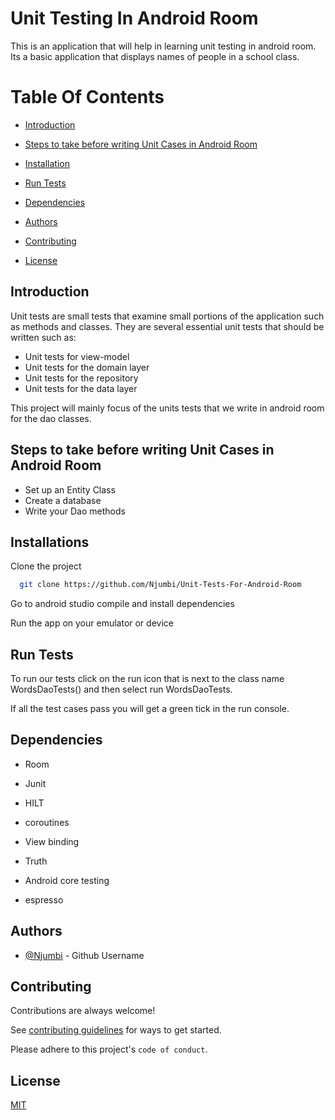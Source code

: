 # Unit Testing In Android Room
This is an application that will help in learning unit testing in android room. Its a basic application that displays names of people in a school class.

# Table Of Contents


*  [Introduction](#AboutTheApp)

*  [Steps to take before writing Unit Cases in Android Room ](#steps_before_writin_units_tests)

*  [Installation](#installation)

*  [Run Tests](#runTests)

*  [Dependencies](#dependencies)

*  [Authors](#todo)

*  [Contributing](#contributing)

*  [License](#license)

## Introduction
Unit tests are small tests that examine small portions of the application such as methods and classes. They are several essential unit tests that should be written such as:
- Unit tests for view-model
- Unit tests for the domain layer
- Unit tests for the repository
- Unit tests for the data layer

This project will mainly focus of the units tests that we write in android room for the dao classes.

## Steps to take before writing Unit Cases in Android Room
- Set up an Entity Class
- Create a database
- Write your Dao methods



## Installations

Clone the project

```bash
  git clone https://github.com/Njumbi/Unit-Tests-For-Android-Room
```

Go to android studio compile and install dependencies

Run the app on your emulator or device

## Run Tests
To run our tests click on the run icon that is next to the class name WordsDaoTests() and then select run WordsDaoTests.

If all the test cases pass you will get a green tick in the run console.


## Dependencies

- Room

- Junit

- HILT

- coroutines

- View binding

- Truth

- Android core testing

- espresso


## Authors

- [@Njumbi](https://github.com/Njumbi) - Github Username

## Contributing

Contributions are always welcome!

See [contributing guidelines](https://github.com/github/docs/blob/main/CONTRIBUTING.md) for ways to get started.

Please adhere to this project's `code of conduct`.


## License

[MIT](https://choosealicense.com/licenses/mit/)

